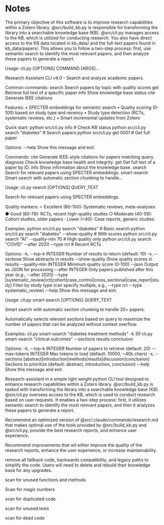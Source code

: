 # Notes

The primary objective of this software is to improve research capabilities within a Zotero library. @src/build_kb.py is responsible for transforming the library into a searchable knowledge base (KB). @src/cli.py manages access to the KB, which is utilized for conducting research. You also have direct access to the KB data located in kb_data/ and the full-text papers found in kb_data/papers/. This allows you to follow a two-step process: first, use semantic search to identify the most relevant papers, and then analyze these papers to generate a report.

Usage: cli.py [OPTIONS] COMMAND [ARGS]...

  Research Assistant CLI v4.0 - Search and analyze academic papers.

  Common commands:
    search      Search papers by topic with quality scores
    get         Retrieve full text of a specific paper
    info        Show knowledge base status
    cite        Generate IEEE citations

  Features:
    • SPECTER embeddings for semantic search
    • Quality scoring (0-100) based on study type and recency
    • Study type detection (RCTs, systematic reviews, etc.)
    • Smart incremental updates from Zotero

  Quick start:
    python src/cli.py info                    # Check KB status
    python src/cli.py search "diabetes"       # Search papers
    python src/cli.py get 0001                # Get full paper

Options:
  --help  Show this message and exit.

Commands:
  cite          Generate IEEE-style citations for papers matching query.
  diagnose      Check knowledge base health and integrity.
  get           Get full text of a paper by ID.
  info          Show information about the knowledge base.
  search        Search for relevant papers using SPECTER embeddings.
  smart-search  Smart search with automatic section chunking to handle...

Usage: cli.py search [OPTIONS] QUERY_TEXT

  Search for relevant papers using SPECTER embeddings.

  Quality markers:
    ⭐ Excellent (80-100): Systematic reviews, meta-analyses
    ● Good (60-79): RCTs, recent high-quality studies
    ○ Moderate (40-59): Cohort studies, older papers
    · Lower (<40): Case reports, generic studies

  Examples:
    python src/cli.py search "diabetes"                    # Basic search
    python src/cli.py search "diabetes" --show-quality     # With scores
    python src/cli.py search "AI" --quality-min 70        # High quality only
    python src/cli.py search "COVID" --after 2020 --type rct  # Recent RCTs

Options:
  -k, --top-k INTEGER             Number of results to return (default: 10)
  -v, --verbose                   Show abstracts in results
  --show-quality                  Show quality scores in results
  --quality-min INTEGER           Minimum quality score (0-100)
  --json                          Output as JSON for processing
  --after INTEGER                 Only papers published after this year (e.g.,
                                  --after 2020)
  --type [systematic_review|rct|cohort|case_control|cross_sectional|case_report|study]
                                  Filter by study type (can specify multiple,
                                  e.g., --type rct --type systematic_review)
  --help                          Show this message and exit.

Usage: cli.py smart-search [OPTIONS] QUERY_TEXT

  Smart search with automatic section chunking to handle 20+ papers.

  Automatically selects relevant sections based on query to maximize the
  number of papers that can be analyzed without context overflow.

  Examples:     cli.py smart-search "diabetes treatment methods" -k 30
  cli.py smart-search "clinical outcomes" --sections results conclusion

Options:
  -k, --top-k INTEGER             Number of papers to retrieve (default: 20)
  --max-tokens INTEGER            Max tokens to load (default: 10000, ~40k
                                  chars)
  -s, --sections [abstract|introduction|methods|results|discussion|conclusion]
                                  Sections to prioritize (default: abstract,
                                  introduction, conclusion)
  --help                          Show this message and exit.


Research-assistant in a simple light weight python CLI tool designed to enhance research capabilities within a Zotero library. @src/build_kb.py is tasked with transforming the library into a searchable knowledge base (KB). @src/cli.py oversees access to the KB, which is used to conduct research based on user requests. It enables a two-step process: first, it utilizes semantic search to identify the most relevant papers, and then it analyzes these papers to generate a report.

Recommend an optimized version of @src/.claude/commands/research.md that makes optimal use of the tools provided by @src/build_kb.py and @src/cli.py, provide the best research reports, and enhance user experience.

 Recommend improvements that wil either improve the quality of the research reports, enhance the user experience, or increase maintainability.

remove all fallback code, backwards compatibility, and legacy paths to simplify the code. Users will need to delete and rebuild their knowledge base for any upgrades.

scan for unused functions and methods

Scan for magic numbers

scan for duplicated code

scan for unused tests

scan for dead code